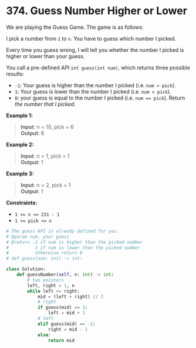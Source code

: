 # 374. Guess Number Higher or Lower


We are playing the Guess Game. The game is as follows:

I pick a number from `1` to `n`. You have to guess which number I picked.

Every time you guess wrong, I will tell you whether the number I picked is higher or lower than your guess.

You call a pre-defined API `int guess(int num)`, which returns three possible results:

* `-1`: Your guess is higher than the number I picked (i.e. `num > pick`).
* `1`: Your guess is lower than the number I picked (i.e. `num < pick`).
* `0`: your guess is equal to the number I picked (i.e. `num == pick`).
Return *the number that I picked*.

 

**Example 1:**

>**Input**: n = 10, pick = 6  
**Output**: 6  

**Example 2:**

>**Input**: n = 1, pick = 1  
**Output**: 1  

**Example 3:**

>**Input**: n = 2, pick = 1  
**Output**: 1  
 

**Constraints:**

* `1 <= n <= 231 - 1`
* `1 <= pick <= n`

```python
# The guess API is already defined for you.
# @param num, your guess
# @return -1 if num is higher than the picked number
#          1 if num is lower than the picked number
#          otherwise return 0
# def guess(num: int) -> int:

class Solution:
    def guessNumber(self, n: int) -> int:
        # two pointers
        left, right = 1, n
        while left <= right:
            mid = (left + right) // 2
            # right
            if guess(mid) == 1:
                left = mid + 1
            # left
            elif guess(mid) == -1:
                right = mid - 1
            else:
                return mid
```
